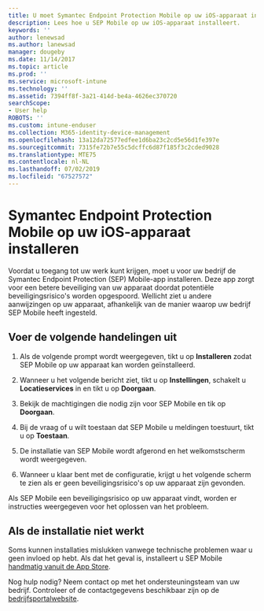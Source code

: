```yaml
---
title: U moet Symantec Endpoint Protection Mobile op uw iOS-apparaat installeren | Microsoft Docs
description: Lees hoe u SEP Mobile op uw iOS-apparaat installeert.
keywords: ''
author: lenewsad
ms.author: lanewsad
manager: dougeby
ms.date: 11/14/2017
ms.topic: article
ms.prod: ''
ms.service: microsoft-intune
ms.technology: ''
ms.assetid: 7394ff8f-3a21-414d-be4a-4626ec370720
searchScope:
- User help
ROBOTS: ''
ms.custom: intune-enduser
ms.collection: M365-identity-device-management
ms.openlocfilehash: 13a12da72577edfee1d6ba23c2cd5e56d1fe397e
ms.sourcegitcommit: 7315fe72b7e55c5dcffc6d87f185f3c2cded9028
ms.translationtype: MTE75
ms.contentlocale: nl-NL
ms.lasthandoff: 07/02/2019
ms.locfileid: "67527572"
---
```

# <a name="install-symantec-endpoint-protection-mobile-on-your-ios-device"></a>Symantec Endpoint Protection Mobile op uw iOS-apparaat installeren

Voordat u toegang tot uw werk kunt krijgen, moet u voor uw bedrijf de Symantec Endpoint Protection (SEP) Mobile-app installeren. Deze app zorgt voor een betere beveiliging van uw apparaat doordat potentiële beveiligingsrisico's worden opgespoord. Wellicht ziet u andere aanwijzingen op uw apparaat, afhankelijk van de manier waarop uw bedrijf SEP Mobile heeft ingesteld.

## <a name="what-you-need-to-do"></a>Voer de volgende handelingen uit

1. Als de volgende prompt wordt weergegeven, tikt u op **Installeren** zodat SEP Mobile op uw apparaat kan worden geïnstalleerd.

2. Wanneer u het volgende bericht ziet, tikt u op **Instellingen**, schakelt u **Locatieservices** in en tikt u op **Doorgaan**.

3. Bekijk de machtigingen die nodig zijn voor SEP Mobile en tik op **Doorgaan**.

4. Bij de vraag of u wilt toestaan dat SEP Mobile u meldingen toestuurt, tikt u op **Toestaan**.

5. De installatie van SEP Mobile wordt afgerond en het welkomstscherm wordt weergegeven.

6. Wanneer u klaar bent met de configuratie, krijgt u het volgende scherm te zien als er geen beveiligingsrisico's op uw apparaat zijn gevonden.

Als SEP Mobile een beveiligingsrisico op uw apparaat vindt, worden er instructies weergegeven voor het oplossen van het probleem.

## <a name="if-the-installation-doesnt-work"></a>Als de installatie niet werkt

Soms kunnen installaties mislukken vanwege technische problemen waar u geen invloed op hebt. Als dat het geval is, installeert u SEP Mobile [handmatig vanuit de App Store](https://itunes.apple.com/app/sep-mobile/id695620821).

Nog hulp nodig? Neem contact op met het ondersteuningsteam van uw bedrijf. Controleer of de contactgegevens beschikbaar zijn op de [bedrijfsportalwebsite](https://go.microsoft.com/fwlink/?linkid=2010980).

